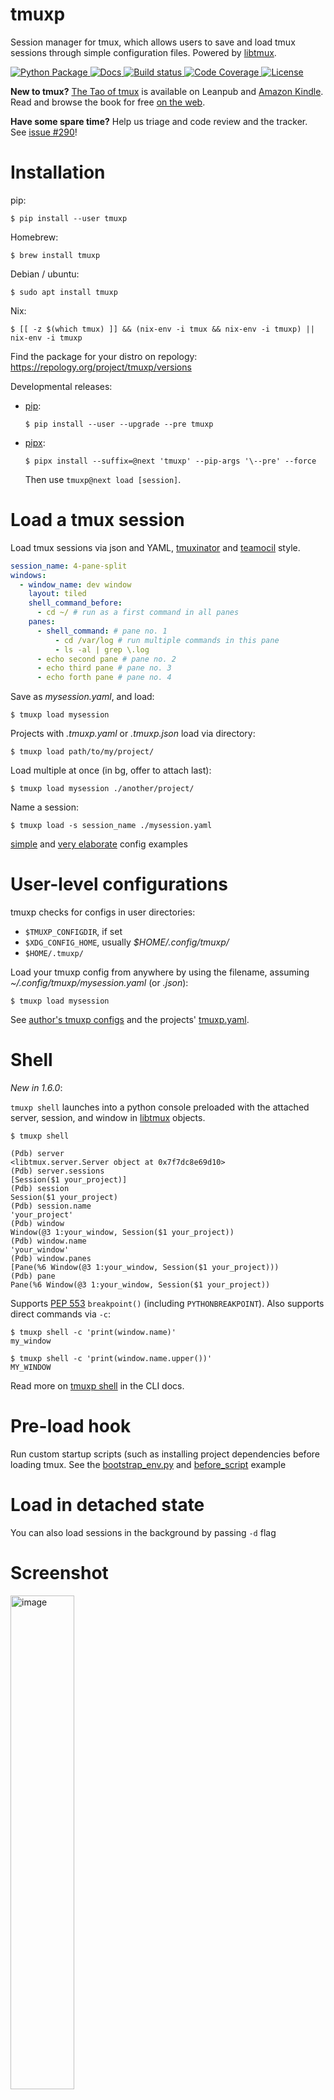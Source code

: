 # tmuxp

Session manager for tmux, which allows users to save and load tmux sessions through simple configuration files. Powered by [libtmux](https://github.com/tmux-python/libtmux).

[
![Python Package](https://img.shields.io/pypi/v/tmuxp.svg)
](https://pypi.org/project/tmuxp/)
[
![Docs](https://github.com/tmux-python/tmuxp/workflows/docs/badge.svg)
](https://tmuxp.git-pull.com/)
[
![Build status](https://github.com/tmux-python/tmuxp/workflows/tests/badge.svg)
](https://github.com/tmux-python/tmuxp/actions?query=workflow%3A%22tests%22)
[
![Code Coverage](https://codecov.io/gh/tmux-python/tmuxp/branch/master/graph/badge.svg)
](https://codecov.io/gh/tmux-python/tmuxp)
[
![License](https://img.shields.io/github/license/tmux-python/tmuxp.svg)
](https://github.com/tmux-python/tmuxp/blob/master/LICENSE)

**New to tmux?** [The Tao of tmux](https://leanpub.com/the-tao-of-tmux)
is available on Leanpub and [Amazon Kindle](http://amzn.to/2gPfRhC).
Read and browse the book for free [on the
web](https://leanpub.com/the-tao-of-tmux/read).

**Have some spare time?** Help us triage and code review and the tracker. See [issue
#290](https://github.com/tmux-python/tmuxp/discussions/290)!

# Installation

pip:

```console
$ pip install --user tmuxp
```

Homebrew:

```console
$ brew install tmuxp
```

Debian / ubuntu:

```console
$ sudo apt install tmuxp
```

Nix:

```console
$ [[ -z $(which tmux) ]] && (nix-env -i tmux && nix-env -i tmuxp) || nix-env -i tmuxp
```

Find the package for your distro on repology: <https://repology.org/project/tmuxp/versions>

Developmental releases:

- [pip](https://pip.pypa.io/en/stable/):

  ```console
  $ pip install --user --upgrade --pre tmuxp
  ```

- [pipx](https://pypa.github.io/pipx/docs/):

  ```console
  $ pipx install --suffix=@next 'tmuxp' --pip-args '\--pre' --force
  ```

  Then use `tmuxp@next load [session]`.

# Load a tmux session

Load tmux sessions via json and YAML,
[tmuxinator](https://github.com/aziz/tmuxinator) and
[teamocil](https://github.com/remiprev/teamocil) style.

```yaml
session_name: 4-pane-split
windows:
  - window_name: dev window
    layout: tiled
    shell_command_before:
      - cd ~/ # run as a first command in all panes
    panes:
      - shell_command: # pane no. 1
          - cd /var/log # run multiple commands in this pane
          - ls -al | grep \.log
      - echo second pane # pane no. 2
      - echo third pane # pane no. 3
      - echo forth pane # pane no. 4
```

Save as _mysession.yaml_, and load:

```console
$ tmuxp load mysession
```

Projects with _.tmuxp.yaml_ or _.tmuxp.json_ load via directory:

```console
$ tmuxp load path/to/my/project/
```

Load multiple at once (in bg, offer to attach last):

```console
$ tmuxp load mysession ./another/project/
```

Name a session:

```console
$ tmuxp load -s session_name ./mysession.yaml
```

[simple](http://tmuxp.git-pull.com/examples.html#short-hand-inline) and
[very
elaborate](http://tmuxp.git-pull.com/examples.html#super-advanced-dev-environment)
config examples

# User-level configurations

tmuxp checks for configs in user directories:

- `$TMUXP_CONFIGDIR`, if set
- `$XDG_CONFIG_HOME`, usually _$HOME/.config/tmuxp/_
- `$HOME/.tmuxp/`

Load your tmuxp config from anywhere by using the filename, assuming
_\~/.config/tmuxp/mysession.yaml_ (or _.json_):

```console
$ tmuxp load mysession
```

See [author's tmuxp configs](https://github.com/tony/tmuxp-config) and
the projects'
[tmuxp.yaml](https://github.com/tmux-python/tmuxp/blob/master/.tmuxp.yaml).

# Shell

_New in 1.6.0_:

`tmuxp shell` launches into a python console preloaded with the attached
server, session, and window in
[libtmux](https://github.com/tmux-python/libtmux) objects.

```console
$ tmuxp shell

(Pdb) server
<libtmux.server.Server object at 0x7f7dc8e69d10>
(Pdb) server.sessions
[Session($1 your_project)]
(Pdb) session
Session($1 your_project)
(Pdb) session.name
'your_project'
(Pdb) window
Window(@3 1:your_window, Session($1 your_project))
(Pdb) window.name
'your_window'
(Pdb) window.panes
[Pane(%6 Window(@3 1:your_window, Session($1 your_project)))
(Pdb) pane
Pane(%6 Window(@3 1:your_window, Session($1 your_project))
```

Supports [PEP
553](https://www.python.org/dev/peps/pep-0553/) `breakpoint()`
(including `PYTHONBREAKPOINT`). Also supports direct commands via `-c`:

```console
$ tmuxp shell -c 'print(window.name)'
my_window

$ tmuxp shell -c 'print(window.name.upper())'
MY_WINDOW
```

Read more on [tmuxp shell](https://tmuxp.git-pull.com/cli/shell.html) in
the CLI docs.

# Pre-load hook

Run custom startup scripts (such as installing project dependencies
before loading tmux. See the
[bootstrap_env.py](https://github.com/tmux-python/tmuxp/blob/master/bootstrap_env.py)
and
[before_script](http://tmuxp.git-pull.com/examples.html#bootstrap-project-before-launch)
example

# Load in detached state

You can also load sessions in the background by passing `-d` flag

# Screenshot

<img src="https://raw.githubusercontent.com/tmux-python/tmuxp/master/docs/_static/tmuxp-demo.gif" class="align-center" style="width:45.0%" alt="image" />

# Freeze a tmux session

Snapshot your tmux layout, pane paths, and window/session names.

```console
$ tmuxp freeze session-name
```

See more about [freezing
tmux](https://tmuxp.git-pull.com/cli/freeze.html) sessions.

# Convert a session file

Convert a session file from yaml to json and vice versa.

```console
$ tmuxp convert filename
```

This will prompt you for confirmation and shows you the new file that is
going to be written.

You can auto confirm the prompt. In this case no preview will be shown.

```console
$ tmuxp convert -y filename
$ tmuxp convert --yes filename
```

# Plugin System

tmuxp has a plugin system to allow for custom behavior. See more about
the [Plugin System](http://tmuxp.git-pull.com/plugin_system.html).

# Debugging Helpers

The `load` command provides a way to log output to a log file for
debugging purposes.

```console
$ tmuxp load --log-file <log-file-name> .
```

Collect system info to submit with a Github issue:

```console
$ tmuxp debug-info
------------------
environment:
    system: Linux
    arch: x86_64

# ... so on
```

# Docs / Reading material

See the [Quickstart](http://tmuxp.git-pull.com/quickstart.html).

[Documentation](http://tmuxp.git-pull.com) homepage (also in
[中文](http://tmuxp-zh.rtfd.org/))

Want to learn more about tmux itself? [Read The Tao of Tmux
online](http://tmuxp.git-pull.com/about_tmux.html).

# Donations

Your donations fund development of new features, testing and support.
Your money will go directly to maintenance and development of the
project. If you are an individual, feel free to give whatever feels
right for the value you get out of the project.

See donation options at <https://git-pull.com/support.html>.

# Project details

- tmux support: 1.8+
- python support: >= 3.5
- Source: <https://github.com/tmux-python/tmuxp>
- Docs: <https://tmuxp.git-pull.com>
- API: <https://tmuxp.git-pull.com/api.html>
- Changelog: <https://tmuxp.git-pull.com/history.html>
- Issues: <https://github.com/tmux-python/tmuxp/issues>
- Test Coverage: <https://codecov.io/gh/tmux-python/tmuxp>
- pypi: <https://pypi.python.org/pypi/tmuxp>
- Open Hub: <https://www.openhub.net/p/tmuxp-python>
- Repology: <https://repology.org/project/tmuxp/versions>
- License: [MIT](http://opensource.org/licenses/MIT).